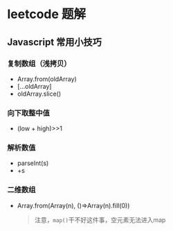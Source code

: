 # leetcode 题解

## Javascript 常用小技巧

### 复制数组（浅拷贝）

- Array.from(oldArray)
- [...oldArray]
- oldArray.slice()

### 向下取整中值

- (low + high)>>1

### 解析数值

- parseInt(s)
- +s

### 二维数组

- Array.from(Array(n), ()=>Array(n).fill(0))
  > 注意，`map()`干不好这件事，空元素无法进入map
